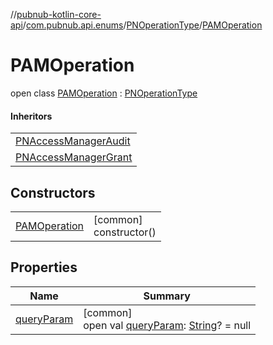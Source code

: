 //[pubnub-kotlin-core-api](../../../../index.md)/[com.pubnub.api.enums](../../index.md)/[PNOperationType](../index.md)/[PAMOperation](index.md)

# PAMOperation

open class [PAMOperation](index.md) : [PNOperationType](../index.md)

#### Inheritors

| |
|---|
| [PNAccessManagerAudit](../-p-n-access-manager-audit/index.md) |
| [PNAccessManagerGrant](../-p-n-access-manager-grant/index.md) |

## Constructors

| | |
|---|---|
| [PAMOperation](-p-a-m-operation.md) | [common]<br>constructor() |

## Properties

| Name | Summary |
|---|---|
| [queryParam](../query-param.md) | [common]<br>open val [queryParam](../query-param.md): [String](https://kotlinlang.org/api/latest/jvm/stdlib/kotlin/-string/index.html)? = null |
